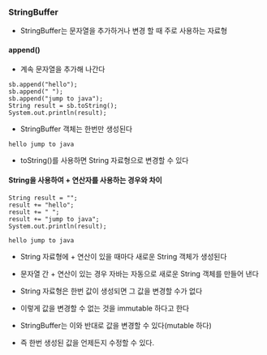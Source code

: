 ### StringBuffer
+ StringBuffer는 문자열을 추가하거나 변경 할 때 주로 사용하는 자료형

#### append()
+ 계속 문자열을 추가해 나간다
 ```StringBuffer sb = new StringBuffer();  // StringBuffer 객체 sb 생성
sb.append("hello");
sb.append(" ");
sb.append("jump to java");
String result = sb.toString();
System.out.println(result);
```

+  StringBuffer 객체는 한번만 생성된다

```hello jump to java```

+ toString()를 사용하면 String 자료형으로 변경할 수 있다

#### String을 사용하여 + 연산자를 사용하는 경우와 차이
```
String result = "";
result += "hello";
result += " ";
result += "jump to java";
System.out.println(result);
```

```
hello jump to java
```

+  String 자료형에 + 연산이 있을 때마다 새로운 String 객체가 생성된다
+ 문자열 간 + 연산이 있는 경우 자바는 자동으로 새로운 String 객체를 만들어 낸다

+ String 자료형은 한번 값이 생성되면 그 값을 변경할 수가 없다 
+ 이렇게 값을 변경할 수 없는 것을 immutable 하다고 한다

+ StringBuffer는 이와 반대로 값을 변경할 수 있다(mutable 하다)
+ 즉 한번 생성된 값을 언제든지 수정할 수 있다.